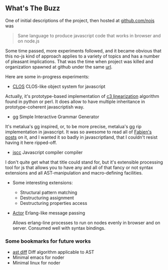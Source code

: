 <link rel="stylesheet" href="/css/markdown.css"></link>

## What's The Buzz

One of initial descriptions of the project, then hosted at
[github.com/nojs](http://github.com/nojs) was
> Sane language to produce javascript code that works in browser and
> on node.js

Some time passed, more experiments followed, and it became obvious
that this no-js kind of approach applies to a variety of topics and has a
number of pleasant implications. That was the time when project was
killed and organization spawned at github under the same [url](http://github.com/nojs/).


Here are some in-progress experiments:

* [CLOS](/clos) CLOS-like object system for javascript

Actually, it's prototype-based implementation of
[c3 linearization](http://en.wikipedia.org/wiki/C3_linearization)
algorithm found in python or perl. It does allow to have multiple
inheritance in prototype-coherent javascriptish way.

* [gg](/gg) Simple Interactive Grammar Generator

It's metalua's gg inspired, or, to be more precise, metalua's gg rip
implementation in javascript. It was so awesome to read all of
[Fabien's posts](http://metalua.blogspot.com/) on it, and I wanted it so badly in
javascriptland, that I couldn't resist having it here ripped-off.

* [jscc](/jscc) Javascript compiler compiler

I don't quite get what that title could stand for, but it's extensible processing
tool for js that allows you to have any and all of that fancy or not
syntax extensions and all AST-manipulation and macro-defining
facilities.

* Some interesting extensions:
    * Structural pattern matching
    * Destructuring assignment
    * Destructuring properties access

* [Actor](/actor) Erlang-like message passing

  Allows erlang-line processes to run on nodes evenly in browser and on
  server. Consumed well with syntax bindings.


### Some bookmarks for future works

* [ast diff](/ast-diff) Diff algorithm applicable to AST
* Minimal emacs for noder
* Minimal linux for noder

